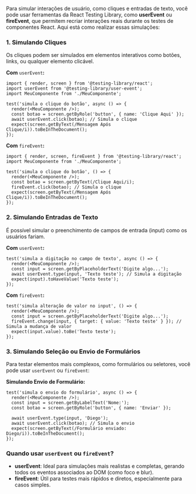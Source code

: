 Para simular interações de usuário, como cliques e entradas de texto, você pode usar ferramentas da React Testing Library, como **userEvent** ou **fireEvent**, que permitem recriar interações reais durante os testes de componentes React. Aqui está como realizar essas simulações:

### 1. **Simulando Cliques**

Os cliques podem ser simulados em elementos interativos como botões, links, ou qualquer elemento clicável.

**Com** `userEvent`**:**

```
import { render, screen } from '@testing-library/react';
import userEvent from '@testing-library/user-event';
import MeuComponente from './MeuComponente';

test('simula o clique do botão', async () => {
  render(<MeuComponente />);
  const botao = screen.getByRole('button', { name: 'Clique Aqui' });
  await userEvent.click(botao); // Simula o clique
  expect(screen.getByText(/Mensagem Após Clique/i)).toBeInTheDocument();
});
```

**Com** `fireEvent`**:**

```
import { render, screen, fireEvent } from '@testing-library/react';
import MeuComponente from './MeuComponente';

test('simula o clique do botão', () => {
  render(<MeuComponente />);
  const botao = screen.getByText(/Clique Aqui/i);
  fireEvent.click(botao); // Simula o clique
  expect(screen.getByText(/Mensagem Após Clique/i)).toBeInTheDocument();
});
```

### 2. **Simulando Entradas de Texto**

É possível simular o preenchimento de campos de entrada (input) como os usuários fariam.

**Com** `userEvent`**:**

```
test('simula a digitação no campo de texto', async () => {
  render(<MeuComponente />);
  const input = screen.getByPlaceholderText('Digite algo...');
  await userEvent.type(input, 'Texto teste'); // Simula a digitação
  expect(input).toHaveValue('Texto teste');
});
```

**Com** `fireEvent`**:**

```
test('simula alteração de valor no input', () => {
  render(<MeuComponente />);
  const input = screen.getByPlaceholderText('Digite algo...');
  fireEvent.change(input, { target: { value: 'Texto teste' } }); // Simula a mudança de valor
  expect(input.value).toBe('Texto teste');
});
```

### 3. **Simulando Seleção ou Envio de Formulários**

Para testar elementos mais complexos, como formulários ou seletores, você pode usar `userEvent` ou `fireEvent`:

**Simulando Envio de Formulário:**

```
test('simula o envio do formulário', async () => {
  render(<MeuComponente />);
  const input = screen.getByLabelText('Nome:');
  const botao = screen.getByRole('button', { name: 'Enviar' });

  await userEvent.type(input, 'Diego');
  await userEvent.click(botao); // Simula o envio
  expect(screen.getByText(/Formulário enviado: Diego/i)).toBeInTheDocument();
});
```

### Quando usar `userEvent` ou `fireEvent`?

- **userEvent**: Ideal para simulações mais realistas e completas, gerando todos os eventos associados ao DOM (como foco e blur).
- **fireEvent**: Útil para testes mais rápidos e diretos, especialmente para casos simples.


